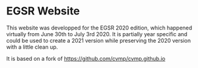 # EGSR Website

This website was developped for the EGSR 2020 edition, which happened virtually from June 30th to July 3rd 2020. It is partially year specific and could be used to create a 2021 version while preserving the 2020 version with a little clean up.

It is based on a fork of https://github.com/cvmp/cvmp.github.io
